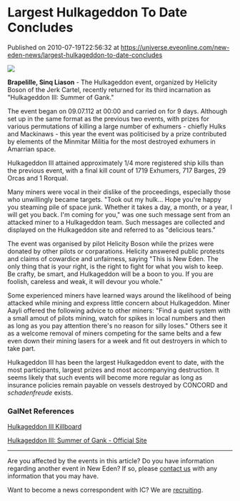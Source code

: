# Largest Hulkageddon To Date Concludes
Published on 2010-07-19T22:56:32 at https://universe.eveonline.com/new-eden-news/largest-hulkageddon-to-date-concludes

![](http://www.eve-ic.net/media/assets/icarticlebanner.png)

**Brapelille, Sinq Liason** \- The Hulkageddon event, organized by Helicity Boson of the Jerk Cartel, recently returned for its third incarnation as "Hulkageddon III: Summer of Gank."   
  
The event began on 09.07.112 at 00:00 and carried on for 9 days. Although set up in the same format as the previous two events, with prizes for various permutations of killing a large number of exhumers - chiefly Hulks and Mackinaws - this year the event was politicised by a prize contributed by elements of the Minmitar Militia for the most destroyed exhumers in Amarrian space.   
  
Hulkageddon III attained approximately 1/4 more registered ship kills than the previous event, with a final kill count of 1719 Exhumers, 717 Barges, 29 Orcas and 1 Rorqual.   
  
Many miners were vocal in their dislike of the proceedings, especially those who unwillingly became targets. "Took out my hulk... Hope you're happy you steaming pile of space junk. Whether it takes a day, a month, or a year, I will get you back. I'm coming for you," was one such message sent from an attacked miner to a Hulkageddon team. Such messages are collected and displayed on the Hulkageddon site and referred to as "delicious tears."   
  
The event was organised by pilot Helicity Boson while the prizes were donated by other pilots or corparations. Helicity answered public protests and claims of cowardice and unfairness, saying "This is New Eden. The only thing that is your right, is the right to fight for what you wish to keep. Be crafty, be smart, and Hulkageddon will be a boon to you. If you are foolish, careless and weak, it will devour you whole."   
  
Some experienced miners have learned ways around the likelihood of being attacked while mining and express little concern about Hulkageddon. Miner Aayli offered the following advice to other miners: "Find a quiet system with a small amout of pilots mining, watch for spikes in local numbers and then as long as you pay attention there's no reason for silly loses." Others see it as a welcome removal of miners competing for the same belts and a few even down their mining lasers for a week and fit out destroyers in which to take part.   
  
Hulkageddon III has been the largest Hulkageddon event to date, with the most participants, largest prizes and most accompanying destruction. It seems likely that such events will become more regular as long as insurance policies remain payable on vessels destroyed by CONCORD and _schadenfreude_ exists.

### GalNet References

[Hulkageddon III Killboard](http://www.eve-ic.net/media/igbd/igbd.php?faction=ic&url=http://hulkageddon3.griefwatch.net/)   
  
[Hulkageddon III: Summer of Gank - Official Site](http://www.eve-ic.net/media/igbd/igbd.php?faction=ic&url=http://www.hulkageddon3.machine9.net/)

* * *

Are you affected by the events in this article? Do you have information regarding another event in New Eden? If so, please [contact us](http://www.eveonline.com/news.asp?a=submitrp) with any information that you may have.  
  
Want to become a news correspondent with IC? We are [recruiting](http://www.eveonline.com/isd.asp).
